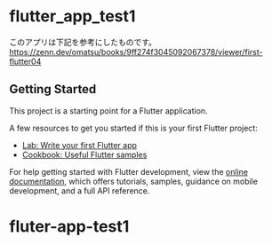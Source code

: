 # flutter_app_test1

このアプリは下記を参考にしたものです。
https://zenn.dev/omatsu/books/9ff274f3045092067378/viewer/first-flutter04

## Getting Started

This project is a starting point for a Flutter application.

A few resources to get you started if this is your first Flutter project:

- [Lab: Write your first Flutter app](https://docs.flutter.dev/get-started/codelab)
- [Cookbook: Useful Flutter samples](https://docs.flutter.dev/cookbook)

For help getting started with Flutter development, view the
[online documentation](https://docs.flutter.dev/), which offers tutorials,
samples, guidance on mobile development, and a full API reference.
# fluter-app-test1
